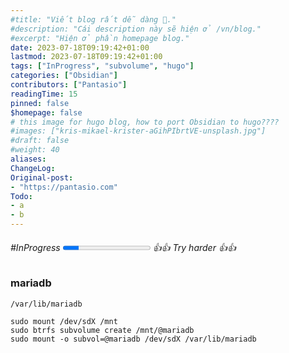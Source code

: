 ```yaml
---
#title: "Viết blog rất dễ dàng 👋."
#description: "Cái description này sẽ hiện ở /vn/blog."
#excerpt: "Hiện ở phần homepage blog."
date: 2023-07-18T09:19:42+01:00
lastmod: 2023-07-18T09:19:42+01:00
tags: ["InProgress", "subvolume", "hugo"]
categories: ["Obsidian"]
contributors: ["Pantasio"]
readingTime: 15
pinned: false
$homepage: false
# this image for hugo blog, how to port Obsidian to hugo????
#images: ["kris-mikael-krister-aGihPIbrtVE-unsplash.jpg"]
#draft: false
#weight: 40
aliases:
ChangeLog: 
Original-post:
- "https://pantasio.com"
Todo:
- a
- b
---
```

###### #InProgress  <progress value="18" max="100"></progress> 👍👍 Try harder 👍👍

### mariadb

	/var/lib/mariadb

	sudo mount /dev/sdX /mnt
	sudo btrfs subvolume create /mnt/@mariadb
	sudo mount -o subvol=@mariadb /dev/sdX /var/lib/mariadb